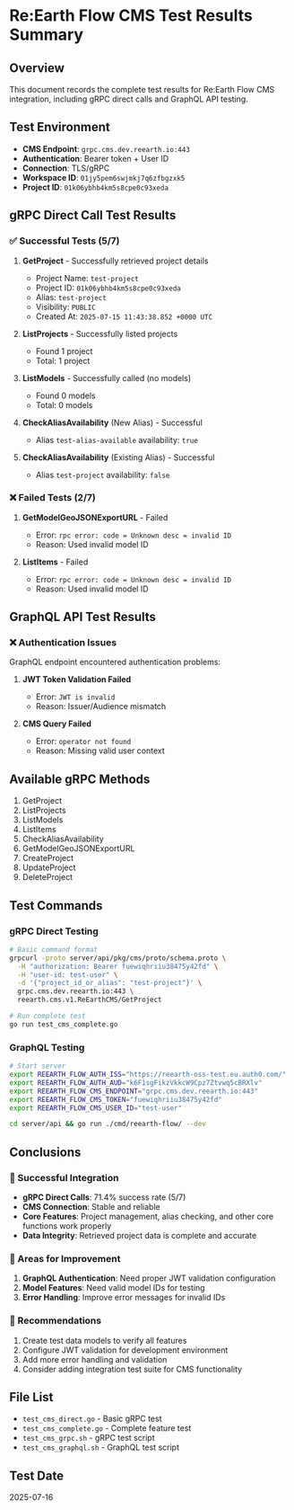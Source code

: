# Re:Earth Flow CMS Test Results Summary

## Overview

This document records the complete test results for Re:Earth Flow CMS integration, including gRPC direct calls and GraphQL API testing.

## Test Environment

- **CMS Endpoint**: `grpc.cms.dev.reearth.io:443`
- **Authentication**: Bearer token + User ID
- **Connection**: TLS/gRPC
- **Workspace ID**: `01jy5pem6swjmkj7q6zfbgzxk5`
- **Project ID**: `01k06ybhb4km5s8cpe0c93xeda`

## gRPC Direct Call Test Results

### ✅ Successful Tests (5/7)

1. **GetProject** - Successfully retrieved project details
   - Project Name: `test-project`
   - Project ID: `01k06ybhb4km5s8cpe0c93xeda`
   - Alias: `test-project`
   - Visibility: `PUBLIC`
   - Created At: `2025-07-15 11:43:38.852 +0000 UTC`

2. **ListProjects** - Successfully listed projects
   - Found 1 project
   - Total: 1 project

3. **ListModels** - Successfully called (no models)
   - Found 0 models
   - Total: 0 models

4. **CheckAliasAvailability** (New Alias) - Successful
   - Alias `test-alias-available` availability: `true`

5. **CheckAliasAvailability** (Existing Alias) - Successful
   - Alias `test-project` availability: `false`

### ❌ Failed Tests (2/7)

1. **GetModelGeoJSONExportURL** - Failed
   - Error: `rpc error: code = Unknown desc = invalid ID`
   - Reason: Used invalid model ID

2. **ListItems** - Failed
   - Error: `rpc error: code = Unknown desc = invalid ID`
   - Reason: Used invalid model ID

## GraphQL API Test Results

### ❌ Authentication Issues

GraphQL endpoint encountered authentication problems:

1. **JWT Token Validation Failed**
   - Error: `JWT is invalid`
   - Reason: Issuer/Audience mismatch

2. **CMS Query Failed**
   - Error: `operator not found`
   - Reason: Missing valid user context

## Available gRPC Methods

1. GetProject
2. ListProjects
3. ListModels
4. ListItems
5. CheckAliasAvailability
6. GetModelGeoJSONExportURL
7. CreateProject
8. UpdateProject
9. DeleteProject

## Test Commands

### gRPC Direct Testing

```bash
# Basic command format
grpcurl -proto server/api/pkg/cms/proto/schema.proto \
  -H "authorization: Bearer fuewiqhriiu38475y42fd" \
  -H "user-id: test-user" \
  -d '{"project_id_or_alias": "test-project"}' \
  grpc.cms.dev.reearth.io:443 \
  reearth.cms.v1.ReEarthCMS/GetProject

# Run complete test
go run test_cms_complete.go
```

### GraphQL Testing

```bash
# Start server
export REEARTH_FLOW_AUTH_ISS="https://reearth-oss-test.eu.auth0.com/"
export REEARTH_FLOW_AUTH_AUD="k6F1sgFikzVkkcW9Cpz7Ztvwq5cBRXlv"
export REEARTH_FLOW_CMS_ENDPOINT="grpc.cms.dev.reearth.io:443"
export REEARTH_FLOW_CMS_TOKEN="fuewiqhriiu38475y42fd"
export REEARTH_FLOW_CMS_USER_ID="test-user"

cd server/api && go run ./cmd/reearth-flow/ --dev
```

## Conclusions

### 🎯 Successful Integration

- **gRPC Direct Calls**: 71.4% success rate (5/7)
- **CMS Connection**: Stable and reliable
- **Core Features**: Project management, alias checking, and other core functions work properly
- **Data Integrity**: Retrieved project data is complete and accurate

### 🚧 Areas for Improvement

1. **GraphQL Authentication**: Need proper JWT validation configuration
2. **Model Features**: Need valid model IDs for testing
3. **Error Handling**: Improve error messages for invalid IDs

### 🔧 Recommendations

1. Create test data models to verify all features
2. Configure JWT validation for development environment
3. Add more error handling and validation
4. Consider adding integration test suite for CMS functionality

## File List

- `test_cms_direct.go` - Basic gRPC test
- `test_cms_complete.go` - Complete feature test
- `test_cms_grpc.sh` - gRPC test script
- `test_cms_graphql.sh` - GraphQL test script

## Test Date

2025-07-16 